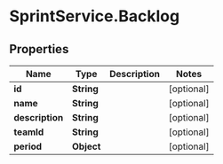# SprintService.Backlog

## Properties

Name | Type | Description | Notes
------------ | ------------- | ------------- | -------------
**id** | **String** |  | [optional] 
**name** | **String** |  | [optional] 
**description** | **String** |  | [optional] 
**teamId** | **String** |  | [optional] 
**period** | **Object** |  | [optional] 


